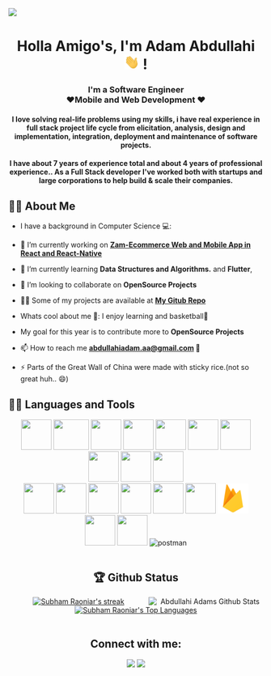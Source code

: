 ![](https://raw.githubusercontent.com/halfrost/halfrost/master/icons/header_.png)

<h1 align="center"> Holla Amigo's,  I'm Adam Abdullahi <img src="https://raw.githubusercontent.com/ABSphreak/ABSphreak/master/gifs/Hi.gif" width="30px"> ! </h1>

<h3 align="center">I'm a Software Engineer<br> ❤Mobile and Web Development ❤</h3>

<h4 align="center">I love solving real-life problems using my skills, i have real experience in full stack project life cycle from elicitation, analysis, design and implementation, integration, deployment and maintenance of software projects.</h4>
<h4 align="center">I have about 7 years of experience total and about 4 years of professional experience.. As a Full Stack developer I've worked both with startups and large corporations to help build & scale their companies.</h4>

## 🙋‍♂️ About Me

- I have a background in Computer Science 💻:

- 🔭 I’m currently working on **[Zam-Ecommerce Web and Mobile App in React and React-Native](git@github.com:ItztrippleA/Zam-Ecormerce-App.git)**

- 🌱 I’m currently learning **Data Structures and Algorithms.** and **Flutter**,

- 👯 I’m looking to collaborate on **OpenSource Projects**

- 👨‍💻 Some of my projects are available at **[My Gitub Repo](https://github.com/ItztrippleA?tab=repositories)**

- Whats cool about me 🤔: I enjoy learning and basketball🤗

- My goal for this year is to contribute more to **OpenSource Projects**

- 📫 How to reach me **abdullahiadam.aa@gmail.com 📨**

- ⚡ Parts of the Great Wall of China were made with sticky rice.(not so great huh.. 😄)

## 👨‍💻 Languages and Tools

<div align="center">

<img src="https://github.com/Subhampreet/Subhampreet/blob/master/logos/JS.png?raw=true" height="60" width="60"/>
<img src="https://github.com/Subhampreet/Subhampreet/blob/master/logos/react.png?raw=true" height="60" width="70"/>
<img src="https://img.icons8.com/color/48/000000/redux.png" height="60" width="60"/>
<img src="https://img.icons8.com/color/48/000000/nodejs.png" height="60" width="60"/>

<img src="https://img.icons8.com/color/48/000000/typescript.png" height="60" width="60"/>
<img src="https://github.com/Subhampreet/Subhampreet/blob/master/logos/next.png?raw=true" height="60" width="60"/>
<img src="https://img.icons8.com/color/48/000000/gatsbyjs.png" height="60" width="60"/>
<img src="https://img.icons8.com/color/48/000000/flutter.png" height="60" width="60"/>
<img src="https://github.com/Subhampreet/Subhampreet/blob/master/logos/css.png?raw=true" height="60" width="60">
<img src="https://github.com/Subhampreet/Subhampreet/blob/master/logos/html.png?raw=true" height="60" width="60">

<br>

<img src="https://github.com/Subhampreet/Subhampreet/blob/master/logos/vs.png?raw=true" height="60" width="60">
<img src="https://img.icons8.com/color/452/mongodb.png" height="60" width="60">
<img src="https://img.icons8.com/color/48/000000/graphql.png"height="60" width="60"/>
<img src="https://github.com/Subhampreet/Subhampreet/blob/master/logos/postgres.png?raw=true" height="60" width="60">
<img src="https://img.icons8.com/fluency/48/000000/docker.png" height="60" width="60"/>
<img src="https://github.com/Subhampreet/Subhampreet/blob/master/logos/git.png?raw=true" height="60" width="60">
<img height="60" src="https://raw.githubusercontent.com/github/explore/80688e429a7d4ef2fca1e82350fe8e3517d3494d/topics/firebase/firebase.png">
<img src="https://github.com/Subhampreet/Subhampreet/blob/master/logos/bootstrap.png?raw=true" height="60" width="60">
<img src="https://github.com/Subhampreet/Subhampreet/blob/master/logos/php.png?raw=true" height="60" width="60">
<img src="https://www.vectorlogo.zone/logos/getpostman/getpostman-icon.svg" alt="postman" width="60" height="60"/>

<br >
<br>

## 🏆 Github Status

<a href="https://github.com/ItztrippleA?tab=repositories">
<img alt="Abdullahi Adams Github Stats" src="https://github-readme-stats.vercel.app/api?username=itztrippleA&show_icons=true&count_private=true&theme=react&hide_border=true&bg_color=0D1117" width="45%" align="right"/>
</a>

<a href="https://github.com/ItztrippleA?tab=repositories">
 <img title="🔥 Get streak stats for your profile at git.io/streak-stats" alt="Subham Raoniar's streak" src="https://github-readme-streak-stats.herokuapp.com/?user=itztrippleA&theme=black-ice&hide_border=true&stroke=0000&background=060A0CD0" width="45%" /></a>

<a href="https://github.com/ItztrippleA?tab=repositories">
<img alt="Subham Raoniar's Top Languages" src="https://github-readme-stats.vercel.app/api/top-langs/?username=itztrippleA&langs_count=8&count_private=true&layout=compact&theme=react&hide_border=true&bg_color=0D1117" width="45%"/></a>

<br>
<br>

## Connect with me:

<p align="left">

<a href = "https://www.linkedin.com/in/abdullahi-adam/"><img src="https://img.icons8.com/fluent/48/000000/linkedin.png"/></a>
<a href = "https://www.instagram.com/itztripple_a/"><img src="https://img.icons8.com/fluent/48/000000/instagram-new.png"/></a>

</p>
